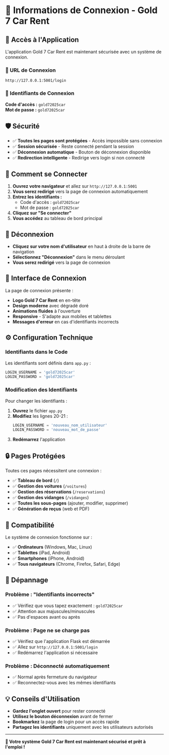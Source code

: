 # 🔐 Informations de Connexion - Gold 7 Car Rent

## 🚀 Accès à l'Application

L'application Gold 7 Car Rent est maintenant sécurisée avec un système de connexion.

### 📍 URL de Connexion
```
http://127.0.0.1:5001/login
```

### 🔑 Identifiants de Connexion

**Code d'accès :** `gold72025car`  
**Mot de passe :** `gold72025car`

## 🛡️ Sécurité

- ✅ **Toutes les pages sont protégées** - Accès impossible sans connexion
- ✅ **Session sécurisée** - Reste connecté pendant la session
- ✅ **Déconnexion automatique** - Bouton de déconnexion disponible
- ✅ **Redirection intelligente** - Redirige vers login si non connecté

## 🎯 Comment se Connecter

1. **Ouvrez votre navigateur** et allez sur `http://127.0.0.1:5001`
2. **Vous serez redirigé** vers la page de connexion automatiquement
3. **Entrez les identifiants :**
   - Code d'accès : `gold72025car`
   - Mot de passe : `gold72025car`
4. **Cliquez sur "Se connecter"**
5. **Vous accédez** au tableau de bord principal

## 🔄 Déconnexion

- **Cliquez sur votre nom d'utilisateur** en haut à droite de la barre de navigation
- **Sélectionnez "Déconnexion"** dans le menu déroulant
- **Vous serez redirigé** vers la page de connexion

## 🎨 Interface de Connexion

La page de connexion présente :
- **Logo Gold 7 Car Rent** en en-tête
- **Design moderne** avec dégradé doré
- **Animations fluides** à l'ouverture
- **Responsive** - S'adapte aux mobiles et tablettes
- **Messages d'erreur** en cas d'identifiants incorrects

## ⚙️ Configuration Technique

### Identifiants dans le Code
Les identifiants sont définis dans `app.py` :
```python
LOGIN_USERNAME = 'gold72025car'
LOGIN_PASSWORD = 'gold72025car'
```

### Modification des Identifiants
Pour changer les identifiants :
1. **Ouvrez** le fichier `app.py`
2. **Modifiez** les lignes 20-21 :
   ```python
   LOGIN_USERNAME = 'nouveau_nom_utilisateur'
   LOGIN_PASSWORD = 'nouveau_mot_de_passe'
   ```
3. **Redémarrez** l'application

## 🔒 Pages Protégées

Toutes ces pages nécessitent une connexion :
- ✅ **Tableau de bord** (`/`)
- ✅ **Gestion des voitures** (`/voitures`)
- ✅ **Gestion des réservations** (`/reservations`)
- ✅ **Gestion des vidanges** (`/vidanges`)
- ✅ **Toutes les sous-pages** (ajouter, modifier, supprimer)
- ✅ **Génération de reçus** (web et PDF)

## 📱 Compatibilité

Le système de connexion fonctionne sur :
- ✅ **Ordinateurs** (Windows, Mac, Linux)
- ✅ **Tablettes** (iPad, Android)
- ✅ **Smartphones** (iPhone, Android)
- ✅ **Tous navigateurs** (Chrome, Firefox, Safari, Edge)

## 🚨 Dépannage

### Problème : "Identifiants incorrects"
- ✅ Vérifiez que vous tapez exactement : `gold72025car`
- ✅ Attention aux majuscules/minuscules
- ✅ Pas d'espaces avant ou après

### Problème : Page ne se charge pas
- ✅ Vérifiez que l'application Flask est démarrée
- ✅ Allez sur `http://127.0.0.1:5001/login`
- ✅ Redémarrez l'application si nécessaire

### Problème : Déconnecté automatiquement
- ✅ Normal après fermeture du navigateur
- ✅ Reconnectez-vous avec les mêmes identifiants

## 💡 Conseils d'Utilisation

- **Gardez l'onglet ouvert** pour rester connecté
- **Utilisez le bouton déconnexion** avant de fermer
- **Bookmarkez** la page de login pour un accès rapide
- **Partagez les identifiants** uniquement avec les utilisateurs autorisés

---

**🎉 Votre système Gold 7 Car Rent est maintenant sécurisé et prêt à l'emploi !**
